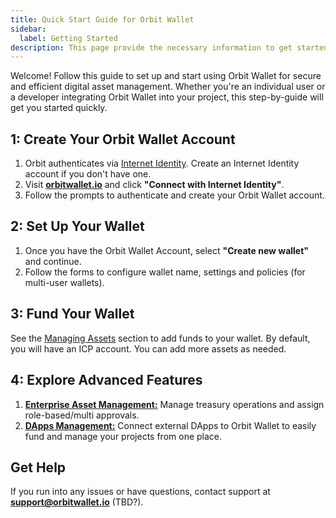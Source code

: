 ```yaml
---
title: Quick Start Guide for Orbit Wallet
sidebar:
  label: Getting Started
description: This page provide the necessary information to get started with Orbit.
---
```


Welcome! Follow this guide to set up and start using Orbit Wallet for secure and efficient digital asset management. Whether you're an individual user or a developer integrating Orbit Wallet into your project, this step-by-guide will get you started quickly.

## **1: Create Your Orbit Wallet Account**

1. Orbit authenticates via [Internet Identity](https://internetcomputer.org/internet-identity). Create an Internet Identity account if you don't have one.
1. Visit **[orbitwallet.io](https://orbitwallet.io)** and click **"Connect with Internet Identity"**.
1. Follow the prompts to authenticate and create your Orbit Wallet account.

## **2: Set Up Your Wallet**

1. Once you have the Orbit Wallet Account, select **"Create new wallet"** and continue.
1. Follow the forms to configure wallet name, settings and policies (for multi-user wallets).

## **3: Fund Your Wallet**

See the [Managing Assets](managing-assets) section to add funds to your wallet. By default, you will have an ICP account. You can add more assets as needed.

## **4: Explore Advanced Features**

1. [**Enterprise Asset Management:**](permissions-policies) Manage treasury operations and assign role-based/multi approvals.
2. [**DApps Management:**](external-canisters) Connect external DApps to Orbit Wallet to easily fund and manage your projects from one place.

## **Get Help**

If you run into any issues or have questions, contact support at **support@orbitwallet.io** (TBD?).
